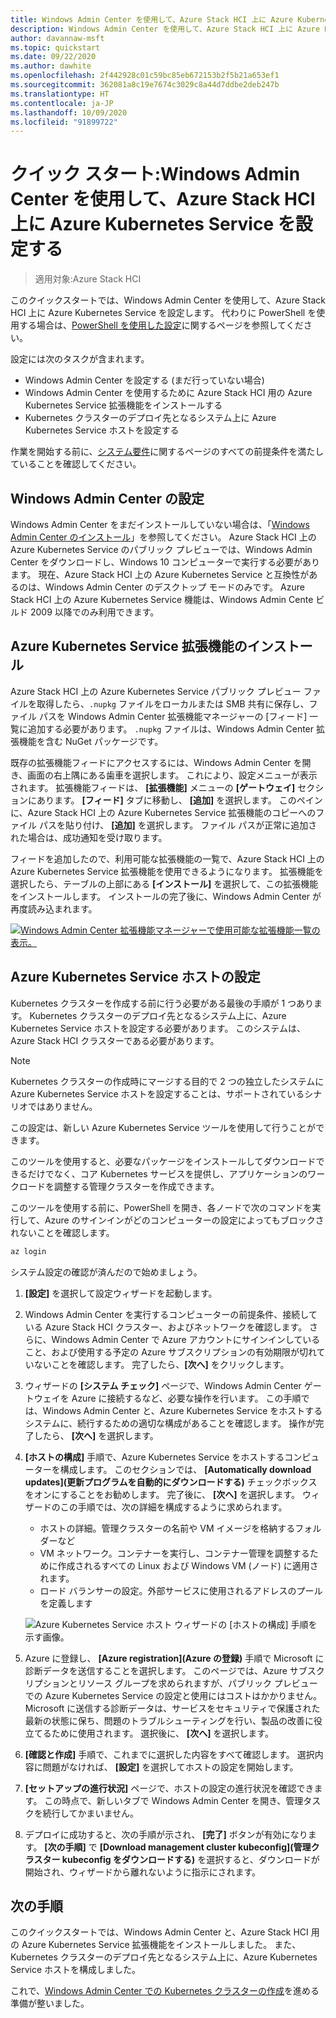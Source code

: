 ```yaml
---
title: Windows Admin Center を使用して、Azure Stack HCI 上に Azure Kubernetes Service を設定するためのクイックスタート
description: Windows Admin Center を使用して、Azure Stack HCI 上に Azure Kubernetes Service を設定する方法について学習します
author: davannaw-msft
ms.topic: quickstart
ms.date: 09/22/2020
ms.author: dawhite
ms.openlocfilehash: 2f442928c01c59bc85eb672153b2f5b21a653ef1
ms.sourcegitcommit: 362081a8c19e7674c3029c8a44d7ddbe2deb247b
ms.translationtype: HT
ms.contentlocale: ja-JP
ms.lasthandoff: 10/09/2020
ms.locfileid: "91899722"
---
```

# <a name="quickstart-set-up-azure-kubernetes-service-on-azure-stack-hci-using-windows-admin-center"></a>クイック スタート:Windows Admin Center を使用して、Azure Stack HCI 上に Azure Kubernetes Service を設定する

> 適用対象:Azure Stack HCI

このクイックスタートでは、Windows Admin Center を使用して、Azure Stack HCI 上に Azure Kubernetes Service を設定します。 代わりに PowerShell を使用する場合は、[PowerShell を使用した設定](setup-powershell.md)に関するページを参照してください。

設定には次のタスクが含まれます。

* Windows Admin Center を設定する (まだ行っていない場合)
* Windows Admin Center を使用するために Azure Stack HCI 用の Azure Kubernetes Service 拡張機能をインストールする
* Kubernetes クラスターのデプロイ先となるシステム上に Azure Kubernetes Service ホストを設定する

作業を開始する前に、[システム要件](.\system-requirements.md)に関するページのすべての前提条件を満たしていることを確認してください。

## <a name="setting-up-windows-admin-center"></a>Windows Admin Center の設定

Windows Admin Center をまだインストールしていない場合は、「[Windows Admin Center のインストール](/windows-server/manage/windows-admin-center/deploy/install)」を参照してください。 Azure Stack HCI 上の Azure Kubernetes Service のパブリック プレビューでは、Windows Admin Center をダウンロードし、Windows 10 コンピューターで実行する必要があります。 現在、Azure Stack HCI 上の Azure Kubernetes Service と互換性があるのは、Windows Admin Center のデスクトップ モードのみです。 Azure Stack HCI 上の Azure Kubernetes Service 機能は、Windows Admin Cente ビルド 2009 以降でのみ利用できます。

## <a name="installing-the-azure-kubernetes-service-extension"></a>Azure Kubernetes Service 拡張機能のインストール

Azure Stack HCI 上の Azure Kubernetes Service パブリック プレビュー ファイルを取得したら、`.nupkg` ファイルをローカルまたは SMB 共有に保存し、ファイル パスを Windows Admin Center 拡張機能マネージャーの [フィード] 一覧に追加する必要があります。 `.nupkg` ファイルは、Windows Admin Center 拡張機能を含む NuGet パッケージです。

既存の拡張機能フィードにアクセスするには、Windows Admin Center を開き、画面の右上隅にある歯車を選択します。 これにより、設定メニューが表示されます。 拡張機能フィードは、 **[拡張機能]** メニューの **[ゲートウェイ]** セクションにあります。 **[フィード]** タブに移動し、 **[追加]** を選択します。 このペインに、Azure Stack HCI 上の Azure Kubernetes Service 拡張機能のコピーへのファイル パスを貼り付け、 **[追加]** を選択します。 ファイル パスが正常に追加された場合は、成功通知を受け取ります。 

フィードを追加したので、利用可能な拡張機能の一覧で、Azure Stack HCI 上の Azure Kubernetes Service 拡張機能を使用できるようになります。 拡張機能を選択したら、テーブルの上部にある **[インストール]** を選択して、この拡張機能をインストールします。 インストールの完了後に、Windows Admin Center が再度読み込まれます。 

[ ![Windows Admin Center 拡張機能マネージャーで使用可能な拡張機能一覧の表示。](.\media\setup\extension-manager.png) ](.\media\setup\extension-manager.png#lightbox)

## <a name="setting-up-an-azure-kubernetes-service-host"></a>Azure Kubernetes Service ホストの設定

Kubernetes クラスターを作成する前に行う必要がある最後の手順が 1 つあります。 Kubernetes クラスターのデプロイ先となるシステム上に、Azure Kubernetes Service ホストを設定する必要があります。 このシステムは、Azure Stack HCI クラスターである必要があります。 

> [!NOTE] 
> Kubernetes クラスターの作成時にマージする目的で 2 つの独立したシステムに Azure Kubernetes Service ホストを設定することは、サポートされているシナリオではありません。 

この設定は、新しい Azure Kubernetes Service ツールを使用して行うことができます。 

このツールを使用すると、必要なパッケージをインストールしてダウンロードできるだけでなく、コア Kubernetes サービスを提供し、アプリケーションのワークロードを調整する管理クラスターを作成できます。 

このツールを使用する前に、PowerShell を開き、各ノードで次のコマンドを実行して、Azure のサインインがどのコンピューターの設定によってもブロックされないことを確認します。
```PowerShell
az login
```

システム設定の確認が済んだので始めましょう。 
1. **[設定]** を選択して設定ウィザードを起動します。
2. Windows Admin Center を実行するコンピューターの前提条件、接続している Azure Stack HCI クラスター、およびネットワークを確認します。 さらに、Windows Admin Center で Azure アカウントにサインインしていること、および使用する予定の Azure サブスクリプションの有効期限が切れていないことを確認します。 完了したら、**[次へ]** をクリックします。
3. ウィザードの **[システム チェック]** ページで、Windows Admin Center ゲートウェイを Azure に接続するなど、必要な操作を行います。 この手順では、Windows Admin Center と、Azure Kubernetes Service をホストするシステムに、続行するための適切な構成があることを確認します。 操作が完了したら、 **[次へ]** を選択します。
4. **[ホストの構成]** 手順で、Azure Kubernetes Service をホストするコンピューターを構成します。 このセクションでは、 **[Automatically download updates]\(更新プログラムを自動的にダウンロードする\)** チェックボックスをオンにすることをお勧めします。 完了後に、 **[次へ]** を選択します。 ウィザードのこの手順では、次の詳細を構成するように求められます。
    * ホストの詳細。管理クラスターの名前や VM イメージを格納するフォルダーなど
    * VM ネットワーク。コンテナーを実行し、コンテナー管理を調整するために作成されるすべての Linux および Windows VM (ノード) に適用されます。 
    * ロード バランサーの設定。外部サービスに使用されるアドレスのプールを定義します

    ![Azure Kubernetes Service ホスト ウィザードの [ホストの構成] 手順を示す画像。](.\media\setup\host-configuration.png)

5. Azure に登録し、 **[Azure registration]\(Azure の登録\)** 手順で Microsoft に診断データを送信することを選択します。 このページでは、Azure サブスクリプションとリソース グループを求められますが、パブリック プレビューでの Azure Kubernetes Service の設定と使用にはコストはかかりません。 Microsoft に送信する診断データは、サービスをセキュリティで保護された最新の状態に保ち、問題のトラブルシューティングを行い、製品の改善に役立てるために使用されます。 選択後に、 **[次へ]** を選択します。
6. **[確認と作成]** 手順で、これまでに選択した内容をすべて確認します。 選択内容に問題がなければ、 **[設定]** を選択してホストの設定を開始します。 
7. **[セットアップの進行状況]** ページで、ホストの設定の進行状況を確認できます。 この時点で、新しいタブで Windows Admin Center を開き、管理タスクを続行してかまいません。 
8. デプロイに成功すると、次の手順が示され、 **[完了]** ボタンが有効になります。 **[次の手順]** で **[Download management cluster kubeconfig]\(管理クラスター kubeconfig をダウンロードする\)** を選択すると、ダウンロードが開始され、ウィザードから離れないように指示にされます。 

## <a name="next-steps"></a>次の手順

このクイックスタートでは、Windows Admin Center と、Azure Stack HCI 用の Azure Kubernetes Service 拡張機能をインストールしました。 また、Kubernetes クラスターのデプロイ先となるシステム上に、Azure Kubernetes Service ホストを構成しました。

これで、[Windows Admin Center での Kubernetes クラスターの作成](create-kubernetes-cluster.md)を進める準備が整いました。